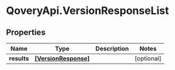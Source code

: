 # QoveryApi.VersionResponseList

## Properties

Name | Type | Description | Notes
------------ | ------------- | ------------- | -------------
**results** | [**[VersionResponse]**](VersionResponse.md) |  | [optional] 


